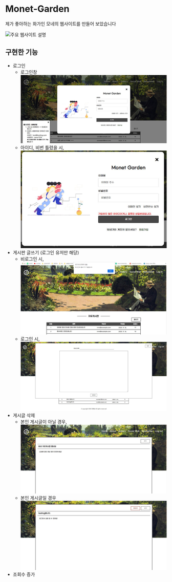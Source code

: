 # Monet-Garden
제가 좋아하는 화가인 모네의 웹사이트를 만들어 보았습니다

![주요 웹사이트 설명](./readme/monetinfo.png)

## 구현한 기능
- 로그인
  - 로그인창
  ![로그인안내창](./readme/login.JPG)
  - 아이디, 비번 틀렸을 시,
  ![로그인안내창](./readme/wronglogin.JPG)
- 게시판 글쓰기 (로그인 유저만 해당)
  - 비로그인 시,
  ![로그인안내창](./readme/writing.JPG)
  - 로그인 시,
  ![삭제버튼](./readme/postform.JPG)
- 게시글 삭제
  - 본인 게시글이 아닐 경우,
  ![삭제버튼](./readme/notdelete.JPG)
  - 본인 게시글일 경우
  ![삭제버튼](./readme/delete.JPG)
- 조회수 증가
